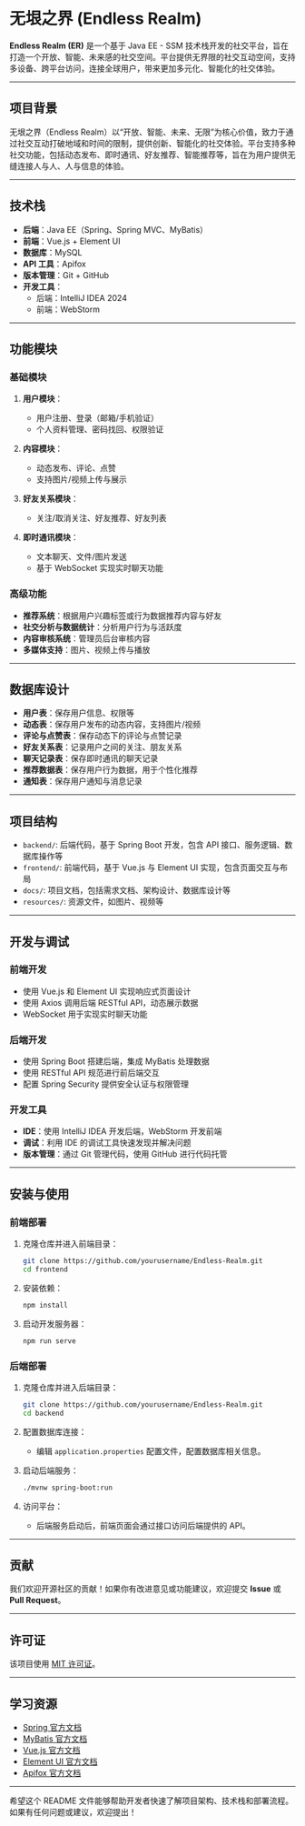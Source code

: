# **无垠之界 (Endless Realm)**

**Endless Realm (ER)** 是一个基于 Java EE - SSM 技术栈开发的社交平台，旨在打造一个开放、智能、未来感的社交空间。平台提供无界限的社交互动空间，支持多设备、跨平台访问，连接全球用户，带来更加多元化、智能化的社交体验。

---

## **项目背景**

无垠之界（Endless Realm）以“开放、智能、未来、无限”为核心价值，致力于通过社交互动打破地域和时间的限制，提供创新、智能化的社交体验。平台支持多种社交功能，包括动态发布、即时通讯、好友推荐、智能推荐等，旨在为用户提供无缝连接人与人、人与信息的体验。

---

## **技术栈**

- **后端**：Java EE（Spring、Spring MVC、MyBatis）
- **前端**：Vue.js + Element UI
- **数据库**：MySQL
- **API 工具**：Apifox
- **版本管理**：Git + GitHub
- **开发工具**：
  - 后端：IntelliJ IDEA 2024
  - 前端：WebStorm

---

## **功能模块**

### **基础模块**

1. **用户模块**：
   - 用户注册、登录（邮箱/手机验证）
   - 个人资料管理、密码找回、权限验证

2. **内容模块**：
   - 动态发布、评论、点赞
   - 支持图片/视频上传与展示

3. **好友关系模块**：
   - 关注/取消关注、好友推荐、好友列表

4. **即时通讯模块**：
   - 文本聊天、文件/图片发送
   - 基于 WebSocket 实现实时聊天功能

### **高级功能**

- **推荐系统**：根据用户兴趣标签或行为数据推荐内容与好友
- **社交分析与数据统计**：分析用户行为与活跃度
- **内容审核系统**：管理员后台审核内容
- **多媒体支持**：图片、视频上传与播放

---

## **数据库设计**

- **用户表**：保存用户信息、权限等
- **动态表**：保存用户发布的动态内容，支持图片/视频
- **评论与点赞表**：保存动态下的评论与点赞记录
- **好友关系表**：记录用户之间的关注、朋友关系
- **聊天记录表**：保存即时通讯的聊天记录
- **推荐数据表**：保存用户行为数据，用于个性化推荐
- **通知表**：保存用户通知与消息记录

---

## **项目结构**

- `backend/`: 后端代码，基于 Spring Boot 开发，包含 API 接口、服务逻辑、数据库操作等
- `frontend/`: 前端代码，基于 Vue.js 与 Element UI 实现，包含页面交互与布局
- `docs/`: 项目文档，包括需求文档、架构设计、数据库设计等
- `resources/`: 资源文件，如图片、视频等

---

## **开发与调试**

### **前端开发**

- 使用 Vue.js 和 Element UI 实现响应式页面设计
- 使用 Axios 调用后端 RESTful API，动态展示数据
- WebSocket 用于实现实时聊天功能

### **后端开发**

- 使用 Spring Boot 搭建后端，集成 MyBatis 处理数据
- 使用 RESTful API 规范进行前后端交互
- 配置 Spring Security 提供安全认证与权限管理

### **开发工具**

- **IDE**：使用 IntelliJ IDEA 开发后端，WebStorm 开发前端
- **调试**：利用 IDE 的调试工具快速发现并解决问题
- **版本管理**：通过 Git 管理代码，使用 GitHub 进行代码托管

---

## **安装与使用**

### **前端部署**

1. 克隆仓库并进入前端目录：
   ```bash
   git clone https://github.com/yourusername/Endless-Realm.git
   cd frontend
   ```

2. 安装依赖：
   ```bash
   npm install
   ```

3. 启动开发服务器：
   ```bash
   npm run serve
   ```

### **后端部署**

1. 克隆仓库并进入后端目录：
   ```bash
   git clone https://github.com/yourusername/Endless-Realm.git
   cd backend
   ```

2. 配置数据库连接：
   - 编辑 `application.properties` 配置文件，配置数据库相关信息。

3. 启动后端服务：
   ```bash
   ./mvnw spring-boot:run
   ```

4. 访问平台：
   - 后端服务启动后，前端页面会通过接口访问后端提供的 API。

---

## **贡献**

我们欢迎开源社区的贡献！如果你有改进意见或功能建议，欢迎提交 **Issue** 或 **Pull Request**。

---

## **许可证**

该项目使用 [MIT 许可证](LICENSE)。

---

## **学习资源**

- [Spring 官方文档](https://docs.spring.io/spring-boot/installing.html)
- [MyBatis 官方文档](https://mybatis.org)
- [Vue.js 官方文档](https://vuejs.org)
- [Element UI 官方文档](https://element.eleme.io)
- [Apifox 官方文档](https://www.apifox.cn)

---

希望这个 README 文件能够帮助开发者快速了解项目架构、技术栈和部署流程。如果有任何问题或建议，欢迎提出！